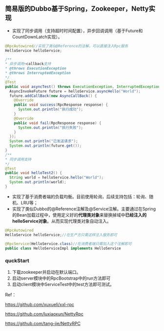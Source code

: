 ## 简易版的Dubbo基于Spring，Zookeeper，Netty实现

- 实现了同步调用（支持超时时间配置），异步回调调用（基于Future和CountDownLatch实现）。

```JAVA
@RpcAutowired//实现了类似@Reference的注解，可以直接注入Rpc服务
HelloService helloService;

/**
* 异步调用+callback支持
* @throws ExecutionException
* @throws InterruptedException
*/
@Test
public void asyncTest() throws ExecutionException, InterruptedException {
  AsyncInvokeFuture future = helloService.asyncHello("World");
  future.addCallBack(new AsyncCallBack() {
    @Override
    public void success(RpcResponse response) {
      System.out.println("执行成功");
    }
    @Override
    public void fail(RpcResponse response) {
      System.out.println("执行失败");
    }
  });
  System.out.println("已发送请求");
  System.out.println(future.get());
}
/**
* 同步调用支持
*/
@Test
public void helloTest2() {
  String world = helloService.hello("World");
  System.out.println(world);
}
```

- 实现了基于消费者端的负载均衡。目前使用轮询，后续支持包括：轮询、随机、LRU等；
- 实现了类似Dubbo的@Reference注解及@Service注解。主要通过在Spring的Bean加载过程中，使用定义好的**代理类对象**来替换掉域中**已经注入的helloService对象**。从而实现代理类对象自动注入。

```JAVA
@RpcAutowired
HelloService helloService;//在生产方只需这样注入服务即可

@RpcService(HelloService.class)//在消费者端只需加入这个注解即可
public class HelloServiceImpl implements HelloService
```

### quckStart

1. 下载zookeeper并启动在默认端口。
2. 启动server模块中的RpcBootstrap中的run方法即可
3. 启动client模块中ServiceTest中的test方法即可测试。

Ref：

https://github.com/xuxueli/xxl-rpc

https://github.com/luxiaoxun/NettyRpc

https://github.com/tang-jie/NettyRPC


